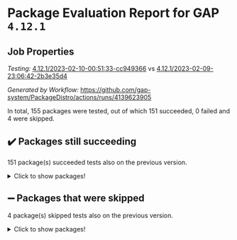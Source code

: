 # Package Evaluation Report for GAP `4.12.1`

## Job Properties

*Testing:* [4.12.1/2023-02-10-00:51:33-cc949366](https://github.com/gap-system/PackageDistro/blob/data/reports/4.12.1/2023-02-10-00:51:33-cc949366) vs [4.12.1/2023-02-09-23:06:42-2b3e35d4](https://github.com/gap-system/PackageDistro/blob/data/reports/4.12.1/2023-02-09-23:06:42-2b3e35d4)

*Generated by Workflow:* https://github.com/gap-system/PackageDistro/actions/runs/4139623905

In total, 155 packages were tested, out of which 151 succeeded, 0 failed and 4 were skipped.

## :heavy_check_mark: Packages still succeeding

151 package(s) succeeded tests also on the previous version.
<details><summary>Click to show packages!</summary>

- 4ti2interface 2023.01-01 [(success)](https://github.com/gap-system/PackageDistro/actions/runs/4139623905/jobs/7157584181)
- ace 5.6.2 [(success)](https://github.com/gap-system/PackageDistro/actions/runs/4139623905/jobs/7157584313)
- aclib 1.3.2 [(success)](https://github.com/gap-system/PackageDistro/actions/runs/4139623905/jobs/7157584438)
- agt 0.3.1 [(success)](https://github.com/gap-system/PackageDistro/actions/runs/4139623905/jobs/7157584529)
- alnuth 3.2.1 [(success)](https://github.com/gap-system/PackageDistro/actions/runs/4139623905/jobs/7157584616)
- anupq 3.3.0 [(success)](https://github.com/gap-system/PackageDistro/actions/runs/4139623905/jobs/7157584674)
- atlasrep 2.1.6 [(success)](https://github.com/gap-system/PackageDistro/actions/runs/4139623905/jobs/7157584785)
- autodoc 2022.10.20 [(success)](https://github.com/gap-system/PackageDistro/actions/runs/4139623905/jobs/7157584864)
- automata 1.15 [(success)](https://github.com/gap-system/PackageDistro/actions/runs/4139623905/jobs/7157584930)
- automgrp 1.3.2 [(success)](https://github.com/gap-system/PackageDistro/actions/runs/4139623905/jobs/7157585014)
- autpgrp 1.11 [(success)](https://github.com/gap-system/PackageDistro/actions/runs/4139623905/jobs/7157585111)
- cap 2023.02-05 [(success)](https://github.com/gap-system/PackageDistro/actions/runs/4139623905/jobs/7157585198)
- caratinterface 2.3.4 [(success)](https://github.com/gap-system/PackageDistro/actions/runs/4139623905/jobs/7157585284)
- cddinterface 2022.11.01 [(success)](https://github.com/gap-system/PackageDistro/actions/runs/4139623905/jobs/7157585392)
- circle 1.6.5 [(success)](https://github.com/gap-system/PackageDistro/actions/runs/4139623905/jobs/7157585541)
- classicpres 1.22 [(success)](https://github.com/gap-system/PackageDistro/actions/runs/4139623905/jobs/7157585661)
- cohomolo 1.6.11 [(success)](https://github.com/gap-system/PackageDistro/actions/runs/4139623905/jobs/7157585767)
- congruence 1.2.4 [(success)](https://github.com/gap-system/PackageDistro/actions/runs/4139623905/jobs/7157585870)
- corelg 1.56 [(success)](https://github.com/gap-system/PackageDistro/actions/runs/4139623905/jobs/7157585944)
- crime 1.6 [(success)](https://github.com/gap-system/PackageDistro/actions/runs/4139623905/jobs/7157586034)
- crisp 1.4.6 [(success)](https://github.com/gap-system/PackageDistro/actions/runs/4139623905/jobs/7157586120)
- crypting 0.10.4 [(success)](https://github.com/gap-system/PackageDistro/actions/runs/4139623905/jobs/7157586204)
- cryst 4.1.25 [(success)](https://github.com/gap-system/PackageDistro/actions/runs/4139623905/jobs/7157586303)
- crystcat 1.1.10 [(success)](https://github.com/gap-system/PackageDistro/actions/runs/4139623905/jobs/7157586395)
- ctbllib 1.3.4 [(success)](https://github.com/gap-system/PackageDistro/actions/runs/4139623905/jobs/7157586478)
- cubefree 1.19 [(success)](https://github.com/gap-system/PackageDistro/actions/runs/4139623905/jobs/7157586551)
- curlinterface 2.3.1 [(success)](https://github.com/gap-system/PackageDistro/actions/runs/4139623905/jobs/7157586627)
- cvec 2.7.6 [(success)](https://github.com/gap-system/PackageDistro/actions/runs/4139623905/jobs/7157586730)
- datastructures 0.3.0 [(success)](https://github.com/gap-system/PackageDistro/actions/runs/4139623905/jobs/7157586839)
- deepthought 1.0.6 [(success)](https://github.com/gap-system/PackageDistro/actions/runs/4139623905/jobs/7157586930)
- design 1.7 [(success)](https://github.com/gap-system/PackageDistro/actions/runs/4139623905/jobs/7157587042)
- difsets 2.3.1 [(success)](https://github.com/gap-system/PackageDistro/actions/runs/4139623905/jobs/7157587116)
- digraphs 1.6.1 [(success)](https://github.com/gap-system/PackageDistro/actions/runs/4139623905/jobs/7157587200)
- edim 1.3.6 [(success)](https://github.com/gap-system/PackageDistro/actions/runs/4139623905/jobs/7157587274)
- example 4.3.3 [(success)](https://github.com/gap-system/PackageDistro/actions/runs/4139623905/jobs/7157587348)
- examplesforhomalg 2022.11-01 [(success)](https://github.com/gap-system/PackageDistro/actions/runs/4139623905/jobs/7157587425)
- factint 1.6.3 [(success)](https://github.com/gap-system/PackageDistro/actions/runs/4139623905/jobs/7157587557)
- ferret 1.0.9 [(success)](https://github.com/gap-system/PackageDistro/actions/runs/4139623905/jobs/7157587654)
- fga 1.4.0 [(success)](https://github.com/gap-system/PackageDistro/actions/runs/4139623905/jobs/7157587762)
- fining 1.5.5 [(success)](https://github.com/gap-system/PackageDistro/actions/runs/4139623905/jobs/7157587903)
- float 1.0.3 [(success)](https://github.com/gap-system/PackageDistro/actions/runs/4139623905/jobs/7157588027)
- format 1.4.3 [(success)](https://github.com/gap-system/PackageDistro/actions/runs/4139623905/jobs/7157588143)
- forms 1.2.9 [(success)](https://github.com/gap-system/PackageDistro/actions/runs/4139623905/jobs/7157588266)
- fplsa 1.2.6 [(success)](https://github.com/gap-system/PackageDistro/actions/runs/4139623905/jobs/7157588381)
- fr 2.4.12 [(success)](https://github.com/gap-system/PackageDistro/actions/runs/4139623905/jobs/7157588493)
- francy 1.2.5 [(success)](https://github.com/gap-system/PackageDistro/actions/runs/4139623905/jobs/7157588589)
- fwtree 1.3 [(success)](https://github.com/gap-system/PackageDistro/actions/runs/4139623905/jobs/7157588708)
- gapdoc 1.6.6 [(success)](https://github.com/gap-system/PackageDistro/actions/runs/4139623905/jobs/7157588797)
- gauss 2023.01-01 [(success)](https://github.com/gap-system/PackageDistro/actions/runs/4139623905/jobs/7157588889)
- gaussforhomalg 2022.08-03 [(success)](https://github.com/gap-system/PackageDistro/actions/runs/4139623905/jobs/7157589007)
- gbnp 1.0.5 [(success)](https://github.com/gap-system/PackageDistro/actions/runs/4139623905/jobs/7157589102)
- generalizedmorphismsforcap 2023.01-01 [(success)](https://github.com/gap-system/PackageDistro/actions/runs/4139623905/jobs/7157589296)
- genss 1.6.8 [(success)](https://github.com/gap-system/PackageDistro/actions/runs/4139623905/jobs/7157589403)
- gradedmodules 2022.09-02 [(success)](https://github.com/gap-system/PackageDistro/actions/runs/4139623905/jobs/7157589504)
- gradedringforhomalg 2022.11-01 [(success)](https://github.com/gap-system/PackageDistro/actions/runs/4139623905/jobs/7157589605)
- grape 4.9.0 [(success)](https://github.com/gap-system/PackageDistro/actions/runs/4139623905/jobs/7157589692)
- groupoids 1.73 [(success)](https://github.com/gap-system/PackageDistro/actions/runs/4139623905/jobs/7157589865)
- grpconst 2.6.3 [(success)](https://github.com/gap-system/PackageDistro/actions/runs/4139623905/jobs/7157589972)
- guarana 0.96.3 [(success)](https://github.com/gap-system/PackageDistro/actions/runs/4139623905/jobs/7157590070)
- guava 3.18 [(success)](https://github.com/gap-system/PackageDistro/actions/runs/4139623905/jobs/7157590172)
- hap 1.50 [(success)](https://github.com/gap-system/PackageDistro/actions/runs/4139623905/jobs/7157590278)
- hapcryst 0.1.15 [(success)](https://github.com/gap-system/PackageDistro/actions/runs/4139623905/jobs/7157590380)
- hecke 1.5.3 [(success)](https://github.com/gap-system/PackageDistro/actions/runs/4139623905/jobs/7157590494)
- help 3.5 [(success)](https://github.com/gap-system/PackageDistro/actions/runs/4139623905/jobs/7157590602)
- homalg 2022.12-02 [(success)](https://github.com/gap-system/PackageDistro/actions/runs/4139623905/jobs/7157590712)
- homalgtocas 2022.11-02 [(success)](https://github.com/gap-system/PackageDistro/actions/runs/4139623905/jobs/7157590805)
- idrel 2.45 [(success)](https://github.com/gap-system/PackageDistro/actions/runs/4139623905/jobs/7157590933)
- images 1.3.1 [(success)](https://github.com/gap-system/PackageDistro/actions/runs/4139623905/jobs/7157591057)
- intpic 0.3.0 [(success)](https://github.com/gap-system/PackageDistro/actions/runs/4139623905/jobs/7157591184)
- io 4.8.1 [(success)](https://github.com/gap-system/PackageDistro/actions/runs/4139623905/jobs/7157591317)
- io_forhomalg 2022.11-01 [(success)](https://github.com/gap-system/PackageDistro/actions/runs/4139623905/jobs/7157591412)
- irredsol 1.4.4 [(success)](https://github.com/gap-system/PackageDistro/actions/runs/4139623905/jobs/7157591516)
- json 2.1.1 [(success)](https://github.com/gap-system/PackageDistro/actions/runs/4139623905/jobs/7157591626)
- jupyterkernel 1.4.1 [(success)](https://github.com/gap-system/PackageDistro/actions/runs/4139623905/jobs/7157591767)
- jupyterviz 1.5.6 [(success)](https://github.com/gap-system/PackageDistro/actions/runs/4139623905/jobs/7157591864)
- kan 1.35 [(success)](https://github.com/gap-system/PackageDistro/actions/runs/4139623905/jobs/7157591966)
- kbmag 1.5.11 [(success)](https://github.com/gap-system/PackageDistro/actions/runs/4139623905/jobs/7157592050)
- laguna 3.9.5 [(success)](https://github.com/gap-system/PackageDistro/actions/runs/4139623905/jobs/7157592123)
- liealgdb 2.2.1 [(success)](https://github.com/gap-system/PackageDistro/actions/runs/4139623905/jobs/7157592222)
- liepring 2.8 [(success)](https://github.com/gap-system/PackageDistro/actions/runs/4139623905/jobs/7157592331)
- liering 2.4.2 [(success)](https://github.com/gap-system/PackageDistro/actions/runs/4139623905/jobs/7157592435)
- linearalgebraforcap 2023.02-02 [(success)](https://github.com/gap-system/PackageDistro/actions/runs/4139623905/jobs/7157592556)
- localizeringforhomalg 2022.11-01 [(success)](https://github.com/gap-system/PackageDistro/actions/runs/4139623905/jobs/7157592673)
- loops 3.4.3 [(success)](https://github.com/gap-system/PackageDistro/actions/runs/4139623905/jobs/7157592762)
- lpres 1.0.3 [(success)](https://github.com/gap-system/PackageDistro/actions/runs/4139623905/jobs/7157592852)
- majoranaalgebras 1.5.1 [(success)](https://github.com/gap-system/PackageDistro/actions/runs/4139623905/jobs/7157592966)
- mapclass 1.4.6 [(success)](https://github.com/gap-system/PackageDistro/actions/runs/4139623905/jobs/7157593078)
- matgrp 0.70 [(success)](https://github.com/gap-system/PackageDistro/actions/runs/4139623905/jobs/7157593157)
- matricesforhomalg 2023.01-01 [(success)](https://github.com/gap-system/PackageDistro/actions/runs/4139623905/jobs/7157593253)
- modisom 2.5.3 [(success)](https://github.com/gap-system/PackageDistro/actions/runs/4139623905/jobs/7157593350)
- modulepresentationsforcap 2022.12-01 [(success)](https://github.com/gap-system/PackageDistro/actions/runs/4139623905/jobs/7157593439)
- modules 2022.11-01 [(success)](https://github.com/gap-system/PackageDistro/actions/runs/4139623905/jobs/7157593516)
- monoidalcategories 2023.02-03 [(success)](https://github.com/gap-system/PackageDistro/actions/runs/4139623905/jobs/7157593601)
- nconvex 2022.09-01 [(success)](https://github.com/gap-system/PackageDistro/actions/runs/4139623905/jobs/7157593713)
- nilmat 1.4.2 [(success)](https://github.com/gap-system/PackageDistro/actions/runs/4139623905/jobs/7157593800)
- nock 1.5 [(success)](https://github.com/gap-system/PackageDistro/actions/runs/4139623905/jobs/7157593906)
- normalizinterface 1.3.5 [(success)](https://github.com/gap-system/PackageDistro/actions/runs/4139623905/jobs/7157594000)
- nq 2.5.9 [(success)](https://github.com/gap-system/PackageDistro/actions/runs/4139623905/jobs/7157594091)
- numericalsgps 1.3.1 [(success)](https://github.com/gap-system/PackageDistro/actions/runs/4139623905/jobs/7157594201)
- openmath 11.5.2 [(success)](https://github.com/gap-system/PackageDistro/actions/runs/4139623905/jobs/7157594343)
- orb 4.9.0 [(success)](https://github.com/gap-system/PackageDistro/actions/runs/4139623905/jobs/7157594458)
- packagemanager 1.4.0 [(success)](https://github.com/gap-system/PackageDistro/actions/runs/4139623905/jobs/7157594589)
- patternclass 2.4.3 [(success)](https://github.com/gap-system/PackageDistro/actions/runs/4139623905/jobs/7157594726)
- permut 2.0.4 [(success)](https://github.com/gap-system/PackageDistro/actions/runs/4139623905/jobs/7157594811)
- polenta 1.3.10 [(success)](https://github.com/gap-system/PackageDistro/actions/runs/4139623905/jobs/7157594946)
- polymaking 0.8.6 [(success)](https://github.com/gap-system/PackageDistro/actions/runs/4139623905/jobs/7157595053)
- primgrp 3.4.3 [(success)](https://github.com/gap-system/PackageDistro/actions/runs/4139623905/jobs/7157595139)
- profiling 2.5.2 [(success)](https://github.com/gap-system/PackageDistro/actions/runs/4139623905/jobs/7157595245)
- qpa 1.34 [(success)](https://github.com/gap-system/PackageDistro/actions/runs/4139623905/jobs/7157595351)
- quagroup 1.8.3 [(success)](https://github.com/gap-system/PackageDistro/actions/runs/4139623905/jobs/7157595440)
- radiroot 2.9 [(success)](https://github.com/gap-system/PackageDistro/actions/runs/4139623905/jobs/7157595552)
- rcwa 4.7.1 [(success)](https://github.com/gap-system/PackageDistro/actions/runs/4139623905/jobs/7157595656)
- rds 1.8 [(success)](https://github.com/gap-system/PackageDistro/actions/runs/4139623905/jobs/7157595765)
- recog 1.4.2 [(success)](https://github.com/gap-system/PackageDistro/actions/runs/4139623905/jobs/7157595857)
- repndecomp 1.3.0 [(success)](https://github.com/gap-system/PackageDistro/actions/runs/4139623905/jobs/7157595965)
- repsn 3.1.0 [(success)](https://github.com/gap-system/PackageDistro/actions/runs/4139623905/jobs/7157596058)
- resclasses 4.7.3 [(success)](https://github.com/gap-system/PackageDistro/actions/runs/4139623905/jobs/7157596163)
- ringsforhomalg 2023.02-01 [(success)](https://github.com/gap-system/PackageDistro/actions/runs/4139623905/jobs/7157596246)
- sco 2022.09-01 [(success)](https://github.com/gap-system/PackageDistro/actions/runs/4139623905/jobs/7157596343)
- scscp 2.4.0 [(success)](https://github.com/gap-system/PackageDistro/actions/runs/4139623905/jobs/7157596454)
- semigroups 5.2.0 [(success)](https://github.com/gap-system/PackageDistro/actions/runs/4139623905/jobs/7157596558)
- sglppow 2.3 [(success)](https://github.com/gap-system/PackageDistro/actions/runs/4139623905/jobs/7157596658)
- sgpviz 0.999.5 [(success)](https://github.com/gap-system/PackageDistro/actions/runs/4139623905/jobs/7157596794)
- simpcomp 2.1.14 [(success)](https://github.com/gap-system/PackageDistro/actions/runs/4139623905/jobs/7157596864)
- singular 2023.02.09 [(success)](https://github.com/gap-system/PackageDistro/actions/runs/4139623905/jobs/7157596927)
- sl2reps 1.1 [(success)](https://github.com/gap-system/PackageDistro/actions/runs/4139623905/jobs/7157596998)
- sla 1.5.3 [(success)](https://github.com/gap-system/PackageDistro/actions/runs/4139623905/jobs/7157597057)
- smallgrp 1.5.1 [(success)](https://github.com/gap-system/PackageDistro/actions/runs/4139623905/jobs/7157597129)
- smallsemi 0.6.13 [(success)](https://github.com/gap-system/PackageDistro/actions/runs/4139623905/jobs/7157597195)
- sonata 2.9.6 [(success)](https://github.com/gap-system/PackageDistro/actions/runs/4139623905/jobs/7157597270)
- sophus 1.27 [(success)](https://github.com/gap-system/PackageDistro/actions/runs/4139623905/jobs/7157597339)
- spinsym 1.5.2 [(success)](https://github.com/gap-system/PackageDistro/actions/runs/4139623905/jobs/7157597464)
- standardff 0.9.4 [(success)](https://github.com/gap-system/PackageDistro/actions/runs/4139623905/jobs/7157597552)
- symbcompcc 1.3.2 [(success)](https://github.com/gap-system/PackageDistro/actions/runs/4139623905/jobs/7157597628)
- thelma 1.3 [(success)](https://github.com/gap-system/PackageDistro/actions/runs/4139623905/jobs/7157597729)
- tomlib 1.2.9 [(success)](https://github.com/gap-system/PackageDistro/actions/runs/4139623905/jobs/7157597824)
- toolsforhomalg 2023.01-01 [(success)](https://github.com/gap-system/PackageDistro/actions/runs/4139623905/jobs/7157597919)
- toric 1.9.5 [(success)](https://github.com/gap-system/PackageDistro/actions/runs/4139623905/jobs/7157598003)
- toricvarieties 2022.07.13 [(success)](https://github.com/gap-system/PackageDistro/actions/runs/4139623905/jobs/7157598093)
- transgrp 3.6.3 [(success)](https://github.com/gap-system/PackageDistro/actions/runs/4139623905/jobs/7157598170)
- ugaly 4.0.3 [(success)](https://github.com/gap-system/PackageDistro/actions/runs/4139623905/jobs/7157598260)
- unipot 1.5 [(success)](https://github.com/gap-system/PackageDistro/actions/runs/4139623905/jobs/7157598375)
- unitlib 4.1.0 [(success)](https://github.com/gap-system/PackageDistro/actions/runs/4139623905/jobs/7157598528)
- utils 0.82 [(success)](https://github.com/gap-system/PackageDistro/actions/runs/4139623905/jobs/7157598637)
- uuid 0.7 [(success)](https://github.com/gap-system/PackageDistro/actions/runs/4139623905/jobs/7157598738)
- walrus 0.9991 [(success)](https://github.com/gap-system/PackageDistro/actions/runs/4139623905/jobs/7157598831)
- wedderga 4.10.2 [(success)](https://github.com/gap-system/PackageDistro/actions/runs/4139623905/jobs/7157598909)
- xmod 2.88 [(success)](https://github.com/gap-system/PackageDistro/actions/runs/4139623905/jobs/7157599020)
- xmodalg 1.23 [(success)](https://github.com/gap-system/PackageDistro/actions/runs/4139623905/jobs/7157599128)
- yangbaxter 0.10.2 [(success)](https://github.com/gap-system/PackageDistro/actions/runs/4139623905/jobs/7157599246)
- zeromqinterface 0.14 [(success)](https://github.com/gap-system/PackageDistro/actions/runs/4139623905/jobs/7157599372)
</details>

## :heavy_minus_sign: Packages that were skipped

4 package(s) skipped tests also on the previous version.
<details><summary>Click to show packages!</summary>

- browse 1.8.20 [(skipped)](https://github.com/gap-system/PackageDistro/actions/runs/4139623905/jobs/7157420545)
- itc 1.5.1 [(skipped)](https://github.com/gap-system/PackageDistro/actions/runs/4139623905/jobs/7157420545)
- polycyclic 2.16 [(skipped)](https://github.com/gap-system/PackageDistro/actions/runs/4139623905/jobs/7157420545)
- xgap 4.31 [(skipped)](https://github.com/gap-system/PackageDistro/actions/runs/4139623905/jobs/7157420545)
</details>

